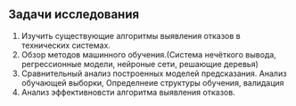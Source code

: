 ## Задачи исследования

1. Изучить существующие алгоритмы выявления отказов в технических системах.
2. Обзор методов машинного обучения.(Система нечёткого вывода, регрессионные модели, нейроные сети, решающие деревья)
3. Сравнительный анализ построенных моделей предсказания. Анализ обучающей выборки, Определнеие структуры обучения, валидация
4. Анализ эффективновсти  алгоритма выявления отказов.